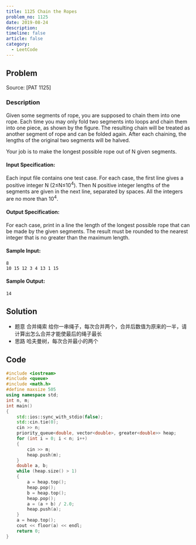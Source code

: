 ```yaml
---
title: 1125 Chain the Ropes
problem_no: 1125
date: 2019-08-24
description: 
timeline: false
article: false
category:
  - LeetCode
---
```


<!--more-->

## Problem

Source: [PAT 1125]

### Description

Given some segments of rope, you are supposed to chain them into one rope. Each time you may only fold two segments into
loops and chain them into one piece, as shown by the figure. The resulting chain will be treated as another segment of
rope and can be folded again. After each chaining, the lengths of the original two segments will be halved.

Your job is to make the longest possible rope out of N given segments.

#### Input Specification:

Each input file contains one test case. For each case, the first line gives a positive integer N (2≤N≤10<sup>4</sup>).
Then N positive integer lengths of the segments are given in the next line, separated by spaces. All the integers are no
more than 10<sup>4</sup>.

#### Output Specification:

For each case, print in a line the length of the longest possible rope that can be made by the given segments. The
result must be rounded to the nearest integer that is no greater than the maximum length.

#### Sample Input:

```
8
10 15 12 3 4 13 1 15
```

#### Sample Output:

```
14
```

## Solution

- 题意 合并绳索 给你一串绳子，每次合并两个，合并后数值为原来的一半，请计算出怎么合并才能使最后的绳子最长
- 思路 哈夫曼树，每次合并最小的两个

## Code




```cpp
#include <iostream>
#include <queue>
#include <math.h>
#define maxsize 505
using namespace std;
int n, m;
int main()
{
    std::ios::sync_with_stdio(false);
    std::cin.tie(0);
    cin >> n;
    priority_queue<double, vector<double>, greater<double>> heap;
    for (int i = 0; i < n; i++)
    {
        cin >> m;
        heap.push(m);
    }
    double a, b;
    while (heap.size() > 1)
    {
        a = heap.top();
        heap.pop();
        b = heap.top();
        heap.pop();
        a = (a + b) / 2.0;
        heap.push(a);
    }
    a = heap.top();
    cout << floor(a) << endl;
    return 0;
}
```
